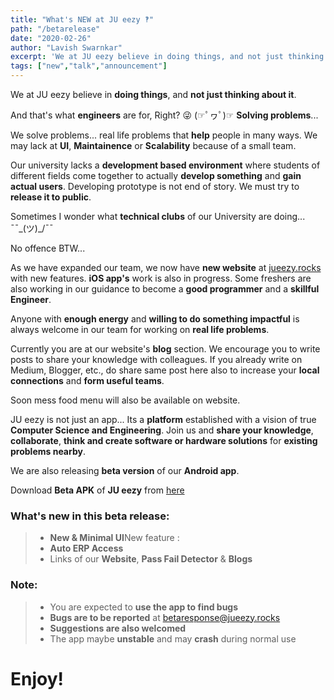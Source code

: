 ```yaml
---
title: "What's NEW at JU eezy ‽"
path: "/betarelease"
date: "2020-02-26"
author: "Lavish Swarnkar"
excerpt: 'We at JU eezy believe in doing things, and not just thinking about it.....'
tags: ["new","talk","announcement"]
---
```


We at JU eezy believe in **doing things**, and **not just thinking about it**.

And that's what **engineers** are for, Right? 😜 (☞ﾟヮﾟ)☞ **Solving problems**...

We solve problems... real life problems that **help** people in many ways. We may lack at **UI**, **Maintainence** or **Scalability** because of a small team.

Our university lacks a **development based environment** where students of different fields come together to actually **develop something** and **gain actual users**. Developing prototype is not end of story. We must try to **release it to public**.

Sometimes I wonder what **technical clubs** of our University are doing... ¯¯\_(ツ)_/¯¯

No offence BTW...

As we have expanded our team, we now have **new website** at [jueezy.rocks](https://jueezy.rocks/) with new features. **iOS app's** work is also in progress. Some freshers are also working in our guidance to become a **good programmer** and a **skillful Engineer**.

Anyone with **enough energy** and **willing to do something impactful** is always welcome in our team for working on **real life problems**.

Currently you are at our website's **blog** section. We encourage you to write posts to share your knowledge with colleagues. If you already write on Medium, Blogger, etc., do share same post here also to increase your **local connections** and **form useful teams**.

Soon mess food menu will also be available on website.

JU eezy is not just an app... Its a **platform** established with a vision of true **Computer Science and Engineering**. Join us and **share your knowledge**, **collaborate**, **think and create software or hardware solutions** for **existing problems nearby**.

We are also releasing **beta version** of our **Android app**.

Download **Beta APK** of **JU eezy** from [here](http://betaapk.jueezy.rocks/)

### What's new in this beta release:

> - **New & Minimal UI**New feature :
> - **Auto ERP Access**
> - Links of our **Website**, **Pass Fail Detector** & **Blogs**

### Note:

> - You are expected to **use the app to find bugs**
> - **Bugs are to be reported** at betaresponse@jueezy.rocks
> - **Suggestions are also welcomed**
> - The app maybe **unstable** and may **crash** during normal use

# Enjoy!
